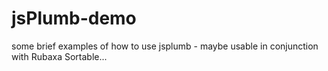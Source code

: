 # jsPlumb-demo
some brief examples of how to use jsplumb - maybe usable in conjunction with Rubaxa Sortable...
